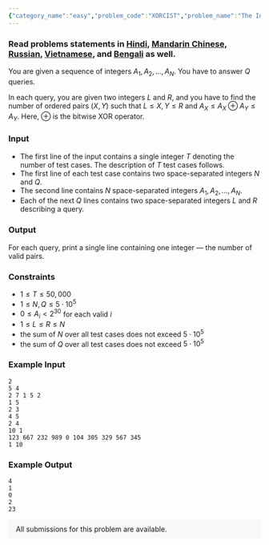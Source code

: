 ```yaml
---
{"category_name":"easy","problem_code":"XORCIST","problem_name":"The In-XOR-able Task","problemComponents":{"constraints":"","constraintsState":false,"subtasks":"","subtasksState":false,"inputFormat":"","inputFormatState":false,"outputFormat":"","outputFormatState":false,"sampleTestCases":{"0":{"id":1,"input":"2\r\n5 4\r\n2 7 1 5 2\r\n1 5\r\n2 3\r\n4 5\r\n2 4\r\n10 1\r\n123 667 232 989 0 104 305 329 567 345\r\n1 10","output":"4\r\n1\r\n0\r\n2\r\n23","explanation":"","isDeleted":false}}},"video_editorial_url":"","languages_supported":{"0":"CPP14","1":"C","2":"JAVA","3":"PYTH 3.6","4":"CPP17","5":"PYTH","6":"PYP3","7":"CS2","8":"ADA","9":"PYPY","10":"TEXT","11":"PAS fpc","12":"NODEJS","13":"RUBY","14":"PHP","15":"GO","16":"HASK","17":"TCL","18":"PERL","19":"SCALA","20":"LUA","21":"kotlin","22":"BASH","23":"JS","24":"LISP sbcl","25":"rust","26":"PAS gpc","27":"BF","28":"CLOJ","29":"R","30":"D","31":"CAML","32":"FORT","33":"ASM","34":"swift","35":"FS","36":"WSPC","37":"LISP clisp","38":"SQL","39":"SCM guile","40":"PERL6","41":"ERL","42":"CLPS","43":"ICK","44":"NICE","45":"PRLG","46":"ICON","47":"COB","48":"SCM chicken","49":"PIKE","50":"SCM qobi","51":"ST","52":"SQLQ","53":"NEM"},"max_timelimit":2,"source_sizelimit":50000,"problem_author":"sjshohag","problem_tester":"","date_added":"9-07-2020","tags":{"0":"bitwise","1":"cook120","2":"easy","3":"rajarshi_basu","4":"sjshohag"},"problem_difficulty_level":"Easy-Medium","best_tag":"Bitwise Operation","editorial_url":"https://discuss.codechef.com/problems/XORCIST","time":{"view_start_date":1595183402,"submit_start_date":1595183402,"visible_start_date":1595183402,"end_date":1735669800},"is_direct_submittable":false,"problemDiscussURL":"https://discuss.codechef.com/search?q=XORCIST","is_proctored":false,"visitedContests":{},"layout":"problem"}
---
```

### Read problems statements in [Hindi](https://www.codechef.com/download/translated/COOK120/hindi/XORCIST.pdf), [Mandarin Chinese](https://www.codechef.com/download/translated/COOK120/mandarin/XORCIST.pdf), [Russian](https://www.codechef.com/download/translated/COOK120/russian/XORCIST.pdf), [Vietnamese](https://www.codechef.com/download/translated/COOK120/vietnamese/XORCIST.pdf), and [Bengali](https://www.codechef.com/download/translated/COOK120/bengali/XORCIST.pdf) as well.

You are given a sequence of integers $A_1, A_2, \ldots, A_N$. You have to answer $Q$ queries.

In each query, you are given two integers $L$ and $R$, and you have to find the number of ordered pairs $(X, Y)$ such that $L \le X, Y \le R$ and $A_X \le A_X \oplus A_Y \le A_Y$. Here, $\oplus$ is the bitwise XOR operator.

### Input
- The first line of the input contains a single integer $T$ denoting the number of test cases. The description of $T$ test cases follows.
- The first line of each test case contains two space-separated integers $N$ and $Q$.
- The second line contains $N$ space-separated integers $A_1, A_2, \ldots, A_N$.
- Each of the next $Q$ lines contains two space-separated integers $L$ and $R$ describing a query.

### Output
For each query, print a single line containing one integer ― the number of valid pairs.

### Constraints
- $1 \le T \le 50,000$
- $1 \le N, Q \le 5 \cdot 10^5$
- $0 \le A_i \lt 2^{30}$ for each valid $i$
- $1 \le L \le R \le N$
- the sum of $N$ over all test cases does not exceed $5 \cdot 10^5$
- the sum of $Q$ over all test cases does not exceed $5 \cdot 10^5$

### Example Input
```
2
5 4
2 7 1 5 2
1 5
2 3
4 5
2 4
10 1
123 667 232 989 0 104 305 329 567 345
1 10
```

### Example Output
```
4
1
0
2
23
```

<aside style='background: #f8f8f8;padding: 10px 15px;'><div>All submissions for this problem are available.</div></aside>